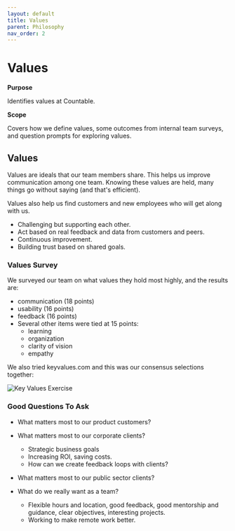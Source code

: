 ```yaml
---
layout: default
title: Values
parent: Philosophy
nav_order: 2
---
```


# Values

**Purpose**

Identifies values at Countable.

**Scope**

Covers how we define values, some outcomes from internal team surveys, and question prompts for exploring values.

## Values

Values are ideals that our team members share. This helps us improve communication among one team. Knowing these values are held, many things go without saying (and that's efficient). 

Values also help us find customers and new employees who will get along with us.

  - Challenging but supporting each other.
  - Act based on real feedback and data from customers and peers.
  - Continuous improvement.
  - Building trust based on shared goals.

### Values Survey

We surveyed our team on what values they hold most highly, and the results are:

  - communication (18 points)
  - usability (16 points)
  - feedback (16 points)
  - Several other items were tied at 15 points:
    - learning
    - organization
    - clarity of vision
    - empathy

We also tried keyvalues.com and this was our consensus selections together:

![Key Values Exercise](https://github.com/countable-web/ops/blob/master/assets/images/keyvalues.org.png)

### Good Questions To Ask

* What matters most to our product customers?

* What matters most to our corporate clients?

  - Strategic business goals
  - Increasing ROI, saving costs.
  - How can we create feedback loops with clients?

* What matters most to our public sector clients?

* What do we really want as a team?

  - Flexible hours and location, good feedback, good mentorship and guidance, clear objectives, interesting projects.
  - Working to make remote work better.

